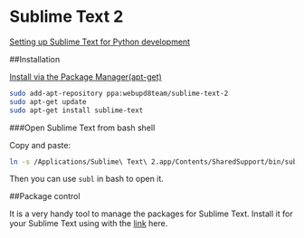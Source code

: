 # Sublime Text 2

[Setting up Sublime Text for Python development](https://dbader.org/blog/setting-up-sublime-text-for-python-development)

##Installation

[Install via the Package Manager(apt-get)](http://askubuntu.com/questions/172698/how-do-i-install-sublime-text-2-3)

```bash
sudo add-apt-repository ppa:webupd8team/sublime-text-2
sudo apt-get update
sudo apt-get install sublime-text
```

###Open Sublime Text from bash shell

Copy and paste:

```bash
ln -s /Applications/Sublime\ Text\ 2.app/Contents/SharedSupport/bin/subl /usr/local/bin/subl
```
Then you can use `subl` in bash to open it.

##Package control

It is a very handy tool to manage the packages for Sublime Text. Install it for your Sublime Text using with the [link](https://packagecontrol.io/installation#Simple) here.

